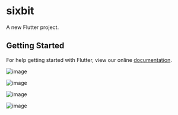# sixbit

A new Flutter project.

## Getting Started

For help getting started with Flutter, view our online
[documentation](https://flutter.io/).

![image](https://github.com/kurumifan/acgpicture/blob/master/img/01-min.JPG?raw=true)

![image](https://github.com/kurumifan/acgpicture/blob/master/img/02-min.JPG?raw=true)

![image](https://github.com/kurumifan/acgpicture/blob/master/img/03-min.JPG?raw=true)

![image](https://github.com/kurumifan/acgpicture/blob/master/img/04-min.JPG?raw=true)


